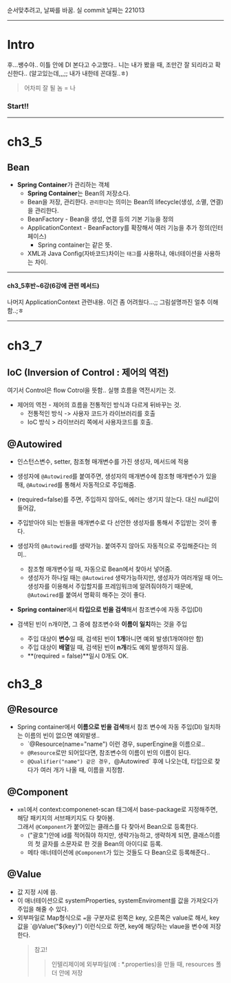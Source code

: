 순서맞추려고, 날짜를 바꿈.
실 commit 날짜는 221013

---

# Intro
후...쌩수야.. 이틀 안에 DI 본다고 수고했다.. 
니는 내가 봤을 때, 조만간 잘 되리라고 확신한다..
(알고있는데,,,;; 내가 내한테 꼰대질..ㅎ)

> 어차피 잘 될 놈 = 나

### Start!!


---

# ch3_5

## Bean
* **Spring Container**가 관리하는 객체
  * **Spring Container**는 Bean의 저장소다. 
   * Bean을 저장, 관리한다.  `관리한다`는 의미는 Bean의 lifecycle(생성, 소멸, 연결)을 관리한다.
  * BeanFactory - Bean을 생성, 연결 등의 기본 기능을 정의
  * ApplicationContext - BeanFactory를 확장해서 여러 기능을 추가 정의(인터페이스)
    * Spring container는 같은 뜻.
  * XML과 Java Config(자바코드)차이는 `태그`를 사용하냐, 애너테이션을 사용하는 차이.

---

#### ch3_5후반~6강(6강에 관련 메서드)
나머지 ApplicationContext 관련내용.
이건 좀 어려웠다...;; 그림설명까진 얼추 이해함..;ㅎ

---

# ch3_7

## IoC (Inversion of Control : 제어의 역전)
여기서 Control은 flow Cotrol을 뜻함.. 실행 흐름을 역전시키는 것.

* 제어의 역전 - 제어의 흐름을 전통적인 방식과 다르게 뒤바꾸는 것.
  * 전통적인 방식 -> 사용자 코드가 라이브러리를 호출
  * IoC 방식 > 라이브러리 쪽에서 사용자코드를 호출.

## **@Autowired**
* 인스턴스변수, setter, 참조형 매개변수를 가진 생성자, 메서드에 적용
* 생성자에 `@Autowired`를 붙여주면, 생성자의 매개변수에 참조형 매개변수가 있을 때, `@Autowired`를 통해서 자동적으로 주입해줌.
* (required=false)를 주면, 주입하지 않아도, 에러는 생기지 않는다. 대신 null값이 들어감,
* 주입받아야 되는 빈들을 매개변수로 다 선언한 생성자를 통해서 주입받는 것이 좋다.
* 생성자의 `@Autowired`를 생략가능. 붙여주지 않아도 자동적으로 주입해준다는 의미..
  * 참조형 매개변수일 때, 자동으로 Bean에서 찾아서 넣어줌.
  * 생성자가 하나일 때는 `@Autowired` 생략가능하지만, 생성자가 여러개일 때 어느 생성자를 이용해서 주입할지를 프레임워크에 알려줘야하기 때문에, `@Autowired`를 붙여서 명확히 해주는 것이 좋다. 

* **Spring container**에서 **타입으로 빈을 검색**해서 참조변수에 자동 주입(DI)
* 검색된 빈이 n개이면, 그 중에 참조변수와 **이름이 일치**하는 것을 주입
  * 주입 대상이 **변수**일 때, 검색된 빈이 **1개**아니면 예외 발생(1개여야만 함)
  * 주입 대상이 **배열**일 때, 검색된 빈이 **n개**라도 예외 발생하지 않음.
  * **(required = false)**일시 0개도 OK.

# ch3_8

## **@Resource**
* Spring container에서 **이름으로 빈을 검색**해서 참조 변수에 자동 주입(DI) 일치하는 이름의 빈이 없으면 예외발생..
  * `@Resource(name="name") 이런 경우, superEngine을 이름으로..
  * `@Resource`로만 되어있다면, 참조변수의 이름이 빈의 이름이 된다.
  * `@Qualifier("name") 같은 경우, `@Autowired` 후에 나오는데, 타입으로 찾다가 여러 개가 나올 때, 이름을 지정함.

## **@Component**
* `xml`에서 context:componenet-scan 태그에서 base-package로 지정해주면, 해당 패키지의 서브패키지도 다 찾아봄. <br> 그래서 `@Component`가 붙어있는 클래스를 다 찾아서 Bean으로 등록한다. 
  * ("괄호")안에 id를 적어줘야 하지만, 생략가능하고, 생략하게 되면, 클래스이름의 첫 글자를 소문자로 한 것을 Bean의 아이디로 등록.
  * 메타 애너테이션에 `@Component`가 있는 것들도 다 Bean으로 등록해준다..

## **@Value**
* 값 지정 시에 씀.
* 이 애너테이션으로 systemProperties, systemEnviroment를 값을 가져오다가 주입을 해줄 수 있다.
* 외부파일로 Map형식으로 `=`을 구분자로 왼쪽은 key, 오른쪽은 value로 해서, key값을 `@Value("${key}") 이런식으로 하면, key에 해당하는 vlaue을 변수에 저장한다.
   > 참고!
  >> 인텔리제이에 외부파일(예 : *.properties)을 만들 때, resources 폴더 안에 저장
